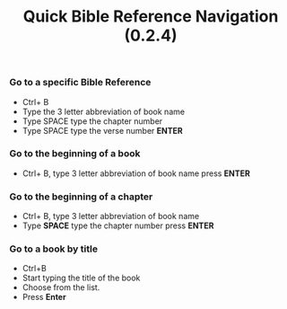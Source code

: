 ﻿---
title: Quick Bible Reference Navigation (0.2.4)
---
### Go to a specific Bible Reference

- Ctrl+ B
- Type the 3 letter abbreviation of book name
- Type SPACE type the chapter number
- Type SPACE type the verse number **ENTER**

### Go to the beginning of a book

- Ctrl+ B, type 3 letter abbreviation of book name press **ENTER**

### Go to the beginning of a chapter

- Ctrl+ B, type 3 letter abbreviation of book name
- Type **SPACE** type the chapter number press **ENTER**

### Go to a book by title

- Ctrl+B
- Start typing the title of the book
- Choose from the list.
- Press **Enter**

